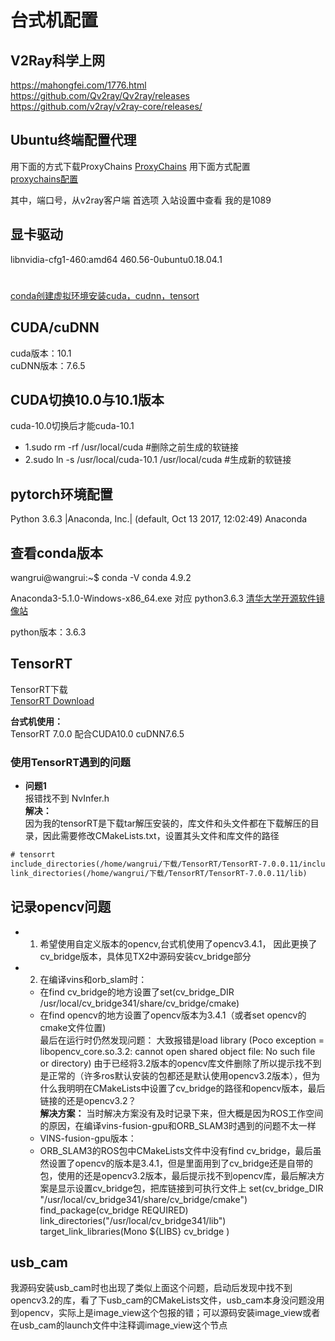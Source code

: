 # 台式机配置  

## V2Ray科学上网  

https://mahongfei.com/1776.html  
https://github.com/Qv2ray/Qv2ray/releases  
https://github.com/v2ray/v2ray-core/releases/  

##  Ubuntu终端配置代理
用下面的方式下载ProxyChains 
[ProxyChains](https://www.cnblogs.com/guguobao/p/8878109.html)
用下面方式配置  
[proxychains配置](https://docs.shanyuhai.top/os/manjaro/terminal-agent.html#proxychains-ng)

其中，端口号，从v2ray客户端  首选项  入站设置中查看  我的是1089  



## 显卡驱动  
libnvidia-cfg1-460:amd64                     460.56-0ubuntu0.18.04.1 


#
[conda创建虚拟环境安装cuda，cudnn，tensort](https://blog.csdn.net/weixin_41010198/article/details/107604593?utm_medium=distribute.pc_relevant.none-task-blog-2~default~baidujs_title~default-1.no_search_link&spm=1001.2101.3001.4242.2)


## CUDA/cuDNN  

cuda版本：10.1  
cuDNN版本：7.6.5

## CUDA切换10.0与10.1版本  

cuda-10.0切换后才能cuda-10.1  
* 1.sudo rm -rf /usr/local/cuda #删除之前生成的软链接  
* 2.sudo ln -s /usr/local/cuda-10.1 /usr/local/cuda #生成新的软链接  


## pytorch环境配置  

Python 3.6.3 |Anaconda, Inc.| (default, Oct 13 2017, 12:02:49)
Anaconda

## 查看conda版本  
wangrui@wangrui:~$ conda -V
conda 4.9.2


Anaconda3-5.1.0-Windows-x86_64.exe     对应 python3.6.3
[清华大学开源软件镜像站](https://mirrors.tuna.tsinghua.edu.cn/anaconda/archive/)

python版本：3.6.3

##   TensorRT  
TensorRT下载    
[TensorRT Download](https://developer.nvidia.com/nvidia-tensorrt-download)    

**台式机使用：**  
TensorRT 7.0.0 配合CUDA10.0  cuDNN7.6.5    

### 使用TensorRT遇到的问题  
 * **问题1**  
报错找不到 NvInfer.h   
**解决：**  
因为我的tensorRT是下载tar解压安装的，库文件和头文件都在下载解压的目录，因此需要修改CMakeLists.txt，设置其头文件和库文件的路径  

```txt  
# tensorrt  
include_directories(/home/wangrui/下载/TensorRT/TensorRT-7.0.0.11/include)  
link_directories(/home/wangrui/下载/TensorRT/TensorRT-7.0.0.11/lib)  
```  


## 记录opencv问题  
* 1. 希望使用自定义版本的opencv,台式机使用了opencv3.4.1， 因此更换了cv_bridge版本，具体见TX2中源码安装cv_bridge部分  
* 2. 在编译vins和orb_slam时：
    * 在find cv_bridge的地方设置了set(cv_bridge_DIR /usr/local/cv_bridge341/share/cv_bridge/cmake) 
    * 在find opencv的地方设置了opencv版本为3.4.1（或者set  opencv的cmake文件位置)  
最后在运行时仍然发现问题：
  大致报错是load library (Poco exception = libopencv_core.so.3.2: cannot open shared object file: No such file or directory)
由于已经将3.2版本的opencv库文件删除了所以提示找不到是正常的（许多ros默认安装的包都还是默认使用opencv3.2版本），但为什么我明明在CMakeLists中设置了cv_bridge的路径和opencv版本，最后链接的还是opencv3.2？   
**解决方案：** 当时解决方案没有及时记录下来，但大概是因为ROS工作空间的原因，在编译vins-fusion-gpu和ORB_SLAM3时遇到的问题不太一样  
  * VINS-fusion-gpu版本：
  * ORB_SLAM3的ROS包中CMakeLists文件中没有find cv_bridge，最后虽然设置了opencv的版本是3.4.1，但是里面用到了cv_bridge还是自带的包，使用的还是opencv3.2版本，最后提示找不到opencv库，最后解决方案是显示设置cv_bridge包，把库链接到可执行文件上
  set(cv_bridge_DIR "/usr/local/cv_bridge341/share/cv_bridge/cmake")  
  find_package(cv_bridge REQUIRED)
  link_directories("/usr/local/cv_bridge341/lib")
  target_link_libraries(Mono
  ${LIBS}
  cv_bridge
  )

## usb_cam  

我源码安装usb_cam时也出现了类似上面这个问题，启动后发现中找不到opencv3.2的库，看了下usb_cam的CMakeLists文件，usb_cam本身没问题没用到opencv，实际上是image_view这个包报的错；可以源码安装image_view或者在usb_cam的launch文件中注释调image_view这个节点  




